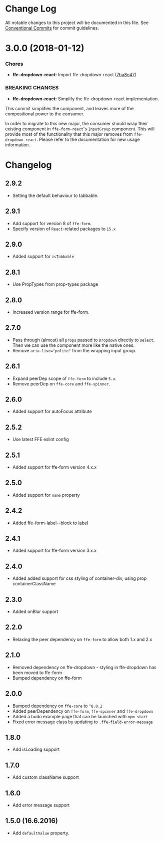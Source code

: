 # Change Log

All notable changes to this project will be documented in this file.
See [Conventional Commits](https://conventionalcommits.org) for commit guidelines.

<a name="3.0.0"></a>

# 3.0.0 (2018-01-12)

### Chores

* **ffe-dropdown-react:** Import ffe-dropdown-react ([7ba8e47](***REMOVED***))

### BREAKING CHANGES

* **ffe-dropdown-react:** Simplify the ffe-dropdown-react implementation.

This commit simplifies the component, and leaves more of the
compositional power to the consumer.

In order to migrate to this new major, the consumer should wrap
their existing component in `ffe-form-react`'s `InputGroup`
component. This will provide most of the functionality that this
major removes from `ffe-dropdown-react`. Please refer to the
documentation for new usage information.

# Changelog

## 2.9.2

* Setting the default behaviour to tabbable.

## 2.9.1

* Add support for version 8 of `ffe-form`.
* Specify version of `React`-related packages to `15.x`

## 2.9.0

* Added support for `isTabbable`

## 2.8.1

* Use PropTypes from prop-types package

## 2.8.0

* Increased version range for ffe-form.

## 2.7.0

* Pass through (almost) all `props` passed to `Dropdown` directly to `select`. Then we can use the component more like the native ones.
* Remove `aria-live="polite"` from the wrapping input group.

## 2.6.1

* Expand peerDep scope of `ffe-form` to include `5.x`.
* Remove peerDep on `ffe-core` and `ffe-spinner`.

## 2.6.0

* Added support for autoFocus attribute

## 2.5.2

* Use latest FFE eslint config

## 2.5.1

* Added support for ffe-form version 4.x.x

## 2.5.0

* Added support for `name` property

## 2.4.2

* Added ffe-form-label--block to label

## 2.4.1

* Added support for ffe-form version 3.x.x

## 2.4.0

* Added added support for css styling of container-div, using prop containerClassName

## 2.3.0

* Added onBlur support

## 2.2.0

* Relaxing the peer dependency on `ffe-form` to allow both 1.x and 2.x

## 2.1.0

* Removed dependency on ffe-dropdown - styling in ffe-dropdown has been moved to ffe-form
* Bumped dependency on ffe-form

## 2.0.0

* Bumped dependency on `ffe-core` to `^8.0.2`
* Added peerDependency on `ffe-form`, `ffe-spinner` and `ffe-dropdown`
* Added a budo example page that can be launched with `npm start`
* Fixed error message class by updating to `.ffe-field-error-message`

## 1.8.0

* Add isLoading support

## 1.7.0

* Add custom className support

## 1.6.0

* Add error message support

## 1.5.0 (16.6.2016)

* Add `defaultValue` property.
